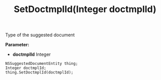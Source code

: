 ﻿---
uid: crmscript_ref_NSSuggestedDocumentEntity_SetDoctmplId
title: SetDoctmplId(Integer doctmplId)
intellisense: NSSuggestedDocumentEntity.SetDoctmplId
keywords: NSSuggestedDocumentEntity, GetDoctmplId
so.topic: reference
---

Type of the suggested document

**Parameter:** 
 - **doctmplId** Integer

```crmscript
NSSuggestedDocumentEntity thing;
Integer doctmplId;
thing.SetDoctmplId(doctmplId);
```

